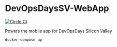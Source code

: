 # DevOpsDaysSV-WebApp

[![Circle CI](https://circleci.com/gh/parabuzzle/DevOpsDaysSV-WebApp.svg?style=svg)](https://circleci.com/gh/parabuzzle/DevOpsDaysSV-WebApp)

Powers the mobile app for DevOpsDays Silicon Valley

```
docker-compose up
```
